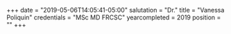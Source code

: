 +++
date = "2019-05-06T14:05:41-05:00"
salutation = "Dr."
title = "Vanessa Poliquin"
credentials = "MSc MD FRCSC"
yearcompleted = 2019
position = ""
+++
